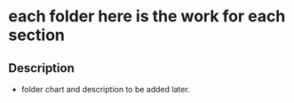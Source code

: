 # each folder here is the work for each section

## Description
- folder chart and description to be added later.